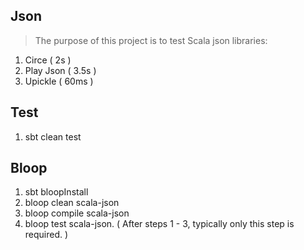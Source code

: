 Json
----
>The purpose of this project is to test Scala json libraries:

1. Circe ( 2s )
2. Play Json ( 3.5s )
3. Upickle ( 60ms )

Test
----
1. sbt clean test

Bloop
-----
1. sbt bloopInstall
2. bloop clean scala-json
3. bloop compile scala-json
4. bloop test scala-json. ( After steps 1 - 3, typically only this step is required. )

